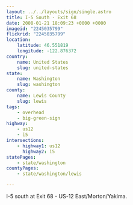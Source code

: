 ```yaml
---
layout: ../../layouts/sign/single.astro
title: I-5 South - Exit 68
date: 2008-01-21 18:09:23 +0000 +0000
imageid: "2245035799"
flickrid: "2245035799"
location:
    latitude: 46.551819
    longitude: -122.876372
country:
    name: United States
    slug: united-states
state:
    name: Washington
    slug: washington
county:
    name: Lewis County
    slug: lewis
tags:
    - overhead
    - big-green-sign
highway:
    - us12
    - i5
intersections:
    - highway1: us12
      highway2: i5
statePages:
    - state/washington
countyPages:
    - state/washington/lewis

---
```

I-5 south at Exit 68 - US-12 East/Morton/Yakima.